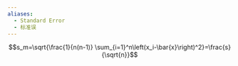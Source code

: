 ```yaml
---
aliases:
  - Standard Error
  - 标准误
---
```

$$s_m=\sqrt{\frac{1}{n(n-1)} \sum_{i=1}^n\left(x_i-\bar{x}\right)^2}=\frac{s}{\sqrt{n}}$$
